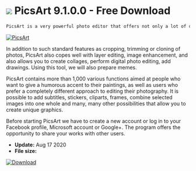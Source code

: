 # ![](https://cdn.softexe.net/static/icon/7/picsart-8558.png) PicsArt 9.1.0.0 - Free Download

```sh
PicsArt is a very powerful photo editor that offers not only a lot of different options, but also allows you to make contacts with members of the community.
```
[![PicsArt](https://gallery.dpcdn.pl/imgc/Tools/82014/g_-_420x350_1.5_-_x5d1ca0f6-e8b6-4017-8d04-2a72a5b45cc6.jpg)](https://softexe.net/win/multimedia/graphics-design/picsart:heeh.html)

In addition to such standard features as cropping, trimming or cloning of photos, PicsArt also copes well with layer editing, image enhancement, and also allows you to create collages, perform digital photo editing, add drawings. Using this tool, we will also prepare memes.
 
 PicsArt contains more than 1,000 various functions aimed at people who want to give a humorous accent to their paintings, as well as users who prefer a completely different approach to editing their photography. It is possible to add subtitles, stickers, cliparts, frames, combine selected images into one whole and many, many other possibilities that allow you to create unique graphics.
 
 Before starting PicsArt we have to create a new account or log in to your Facebook profile, Microsoft account or Google+. The program offers the opportunity to share your works with other users.


- **Update:** Aug 17 2020
- **File size:** 

[![Download](https://cdn.softexe.net/static/img/download.png)](https://softexe.net/win/multimedia/graphics-design/picsart:heeh.html)

